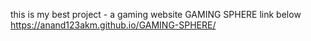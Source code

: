 this is my best project - a gaming website 
GAMING SPHERE
link below 
https://anand123akm.github.io/GAMING-SPHERE/
